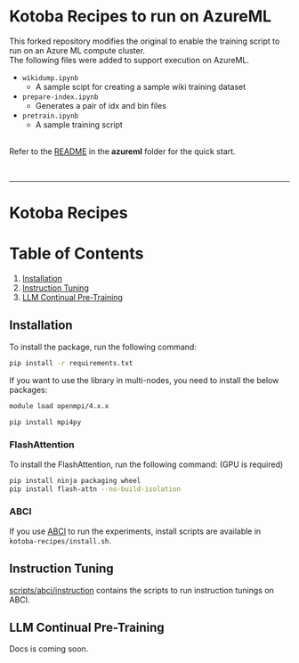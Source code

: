 # Kotoba Recipes to run on AzureML

This forked repository modifies the original to enable the training script to run on an Azure ML compute cluster.
<br>The following files were added to support execution on AzureML.

- `wikidump.ipynb`
    - A sample scipt for creating a sample wiki training dataset
- `prepare-index.ipynb`
    - Generates a pair of idx and bin files
- `pretrain.ipynb`
    - A sample training script

<br>Refer to the [README](./azureml/README.md) in the **azureml** folder for the quick start.

<br>
<hr />

# Kotoba Recipes

# Table of Contents

1. [Installation](#installation)
2. [Instruction Tuning](#instruction-tuning)
3. [LLM Continual Pre-Training](#llm-continual-pre-training)

## Installation

To install the package, run the following command:

```bash
pip install -r requirements.txt
```

If you want to use the library in multi-nodes, you need to install the below packages:

```bash
module load openmpi/4.x.x

pip install mpi4py
```

### FlashAttention

To install the FlashAttention, run the following command: (GPU is required)

```bash
pip install ninja packaging wheel
pip install flash-attn --no-build-isolation
```

### ABCI

If you use [ABCI](https://abci.ai/) to run the experiments, install scripts are available in `kotoba-recipes/install.sh`.

## Instruction Tuning

[scripts/abci/instruction](scripts/abci/instruction) contains the scripts to run instruction tunings on ABCI.

## LLM Continual Pre-Training

Docs is coming soon.
